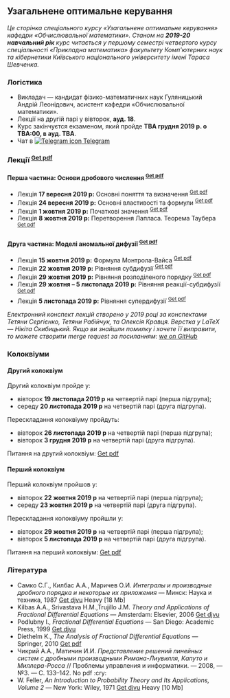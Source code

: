 <h2 class="text-primary">Узагальнене оптимальне керування</h2>

<i class="text-muted">Це сторінка спеціального курсу &laquo;Узагальнене оптимальне керування&raquo; кафедри &laquo;Обчислювальної математики&raquo;. Станом на <b>2019-20 навчальний рік</b> курс читається у першому семестрі четвертого курсу спеціальності &laquo;Прикладна математика&raquo; факультету Комп'ютерних наук та кібернетики Київського національного університету імені Тараса Шевченка.</i>

<div class="mt-2 mb-2 pl-3 pr-3 pb-2 pt-2 border border-primary rounded bg-white">
    <h3 class="text-primary">Логістика</h3>
    <ul>
        <li>
            Викладач &mdash; кандидат фізико-математичних наук Гуляницький Андрій Леонідович, асистент кафедри &laquo;Обчислювальної математики&raquo;.
        </li>
        <li>
            Лекції на другій парі у вівторок, <b>ауд. 18</b>.
        </li>
        <li>
            Курс закінчуєтся екзаменом, який пройде <b class="text-danger">TBA&nbsp;грудня 2019&nbsp;р. о TBA:00, в ауд. TBA</b>.
        </li>
        <li>
            Чат в <a class="badge badge-primary" href="https://t.me/joinchat/FysbWhbQTRFtsnEFSuZKZA"><img src="/c4s1/assets/t.me" alt="Telegram icon"> Telegram</a>
        </li>
    </ul>
</div>

<div class="mt-2 mb-2 pl-3 pr-3 pb-2 pt-2 border border-primary rounded bg-white">
    <h3 class="text-primary">Лекції <sup><a class="badge badge-primary" href="lectures/pdf/all.pdf">Get pdf</a></sup> </h3>
    <h4 class="text-primary">Перша частина: Основи дробового числення <sup><a class="badge badge-primary" href="lectures/pdf/ch-1.pdf">Get pdf</a></sup> </h4>
    <ul>
        <li>
            Лекція <b>17&nbsp;вересня 2019&nbsp;р:</b> Основні поняття та визначення <sup><a class="badge badge-success" href="lectures/pdf/01.pdf">Get pdf</a></sup>
        </li>
        <li>
            Лекція <b>24&nbsp;вересня 2019&nbsp;р:</b> Основні властивостi та формули <sup><a class="badge badge-success" href="lectures/pdf/02.pdf">Get pdf</a></sup>
        </li>
        <li>
            Лекція <b>1&nbsp;жовтня 2019&nbsp;р:</b> Початковi значення <sup><a class="badge badge-success" href="lectures/pdf/03.pdf">Get pdf</a></sup>
        </li>
        <li>
            Лекція <b>8&nbsp;жовтня 2019&nbsp;р:</b> Перетворення Лапласа. Теорема Таубера <sup><a class="badge badge-success" href="lectures/pdf/04.pdf">Get pdf</a></sup>
        </li>
    </ul>
    <h4 class="text-primary">Друга частина: Моделi аномальної дифузiї <sup><a class="badge badge-primary" href="lectures/pdf/ch-2.pdf">Get pdf</a></sup> </h4>
    <ul>
        <li>
            Лекція <b>15&nbsp;жовтня 2019&nbsp;р:</b> Формула Монтрола-Вайса <sup><a class="badge badge-success" href="lectures/pdf/05.pdf">Get pdf</a></sup>
        </li>
        <li>
            Лекція <b>22&nbsp;жовтня 2019&nbsp;р:</b> Рiвняння субдифузiї <sup><a class="badge badge-success" href="lectures/pdf/06.pdf">Get pdf</a></sup>
        </li>
        <li>
            Лекція <b>29&nbsp;жовтня 2019&nbsp;р:</b> Рівняння розподіленого порядку <sup><a class="badge badge-success" href="lectures/pdf/07.pdf">Get pdf</a></sup>
        </li>
        <li>
            Лекція <b>29&nbsp;жовтня &ndash; 5&nbsp;листопада 2019&nbsp;р:</b> Рівняння реакції-субдифузії <sup><a class="badge badge-success" href="lectures/pdf/08.pdf">Get pdf</a></sup>
        </li>
        <li>
            Лекція <b>5&nbsp;листопада 2019&nbsp;р:</b> Рівняння супердифузії <sup><a class="badge badge-success" href="lectures/pdf/09.pdf">Get pdf</a></sup>
        </li>
    </ul>
    <!-- <h4 class="text-primary">Третя частина:  <sup><a class="badge badge-warning" href="lectures/ch-3.pdf">Coming soon</a></sup> </h4>
    <ul>
        <li>
            Лекція <b>12&nbsp;листопада 2019&nbsp;р:</b> TBA <sup><a class="badge badge-success" href="lectures/pdf/10.pdf">Coming soon</a></sup>
        </li>
        <li>
            Лекція <b>19&nbsp;листопада 2019&nbsp;р:</b> TBA <sup><a class="badge badge-warning" href="lectures/pdf/11.pdf">Coming soon</a></sup>
        </li>
        <li>
            Лекція <b>26&nbsp;листопада 2019&nbsp;р:</b> TBA <sup><a class="badge badge-warning" href="lectures/pdf/12.pdf">Coming soon</a></sup>
        </li>
        <li>
            Лекція <b>3&nbsp;грудня 2019&nbsp;р:</b> TBA <sup><a class="badge badge-warning" href="lectures/pdf/13.pdf">Coming soon</a></sup>
        </li>
    </ul> -->
    <p>
        <i class="text-muted">
        Електронний конспект лекцій створено у 2019 році за конспектами Тетяни Сергієнко, Тетяни Рабійчук, та Олексія Кравця. Верстка у LaTeX &mdash; Нікіта Скибицький. Якщо ви знайшли помилку і хочете її виправити, то можете створити merge request за посиланням: <a class="badge badge-info" href="https://github.com/Sky-Nik/c4s1/tree/master/gen-opt-control">we on GitHub</a>
        </i>
    </p>
</div>

<div class="mt-2 mb-2 pl-3 pr-3 pb-2 pt-2 border border-primary rounded bg-white">
    <h3 class="text-danger">Колоквіуми</h3>
    <h4 class="text-danger">Другий колоквіум</h4>
    <p>
        Другий колоквіум пройде у:
        <ul>
            <li>вівторок <b class="text-danger">19&nbsp;листопада 2019&nbsp;р</b> на четвертій парі (перша підгрупа);</li>
            <li>середу <b class="text-danger">20&nbsp;листопада 2019&nbsp;р</b> на четвертій парі (друга підгрупа).</li>
        </ul>
    </p>
    <p>
        Перескладання колоквіуму пройдуть:
        <ul>
            <li>вівторок <b>26&nbsp;листопада 2019&nbsp;р</b> на четвертій парі (перша підгрупа);</li>
            <li>вівторок <b>3&nbsp;грудня 2019&nbsp;р</b> на четвертій парі (друга підгрупа).</li>
        </ul>
    </p>
    <p>
        Питання на другий колоквіум: <a class="badge badge-success" href="colloquiums/2.pdf">Get pdf</a>
    </p>
    <h4 class="text-primary">Перший колоквіум</h4>
    <p>
        Перший колоквіум пройшов у:
        <ul>
            <li>вівторок <b>22&nbsp;жовтня 2019&nbsp;р</b> на четвертій парі (перша підгрупа);</li>
            <li>середу <b>23&nbsp;жовтня 2019&nbsp;р</b> на четвертій парі (друга підгрупа).</li>
        </ul>
    </p>
    <p>
        Перескладання колоквіуму пройшли у:
        <ul>
            <li>вівторок <b>29&nbsp;жовтня 2019&nbsp;р</b> на четвертій парі (перша підгрупа);</li>
            <li>вівторок <b>5&nbsp;листопада 2019&nbsp;р</b> на четвертій парі (друга підгрупа).</li>
        </ul>
    </p>
    <p>
        Питання на перший колоквіум: <a class="badge badge-success" href="colloquiums/1.pdf">Get pdf</a>
    </p>
</div>

<div class="mt-2 mb-2 pl-3 pr-3 pb-2 pt-2 border border-primary rounded bg-white">
    <h3 class="text-primary">Література</h3>
    <ul>
        <li>
            Самко&nbsp;С.Г., Килбас&nbsp;А.А., Маричев&nbsp;О.И. <i>Интегралы и производные дробного порядка и некоторые их приложения</i> &mdash; Минск: Наука и техника, 1987 <a class="badge badge-success" href="books/Самко,%20Килбас,%20Маричев%20-%20Интегралы%20и%20производные%20дробного%20порядка.djvu">Get djvu</a> <span class="badge badge-danger">Heavy [18&nbsp;Mb]</span>
        </li>
        <li>
            Kilbas&nbsp;A.A., Srivastava&nbsp;H.M.,Trujillo&nbsp;J.M. <i>Theory and Applications of Fractional Differential Equations</i> &mdash; Amsterdam: Elsevier, 2006 <a class="badge badge-success" href="books/Kilbas,%20Srivastava,%20Trujillo%20-%20Theory%20and%20Applications%20of%20Fractional%20Differential%20Equations.djvu">Get djvu</a>
        </li>
        <li>
            Podlubny&nbsp;I., <i>Fractional Differential Equations</i> &mdash; San Diego: Academic Press, 1999 <a class="badge badge-success" href="books/Podlubny%20-%20Fractional%20Differential%20Equations.djvu">Get djvu</a>
        </li>
        <li>
            Diethelm&nbsp;K., <i>The Analysis of Fractional Differential Equations</i> &mdash; Springer, 2010 <a class="badge badge-success" href="books/Diethelm%20-%20The%20Analysis%20of%20Fractional%20Differential%20Equations.pdf">Get pdf</a>
        </li>
        <li>
            Чикрий&nbsp;А.А., Матичин&nbsp;И.И. <i>Представление решений линейных систем с дробными производными Римана-Лиувилля, Капуто и Миллера-Росса</i> // Проблемы управления и информатики. &mdash; 2008, &mdash; №3. &mdash; С.&nbsp;133&ndash;142. <span class="badge badge-warning">No pdf :cry:</span>
        </li>
        <li>
            W.&nbsp;Feller, <i>An Introduction to Probability Theory and Its Applications, Volume&nbsp;2</i> &mdash; New York: Wiley, 1971 <a class="badge badge-success" href="books/Feller%20-%20An%20Introduction%20to%20Probability%20Theory%20and%20Its%20Applications,%20Volume%202.djvu">Get djvu</a> <span class="badge badge-danger">Heavy [10&nbsp;Mb]</span>
        </li>
    </ul>
</div>
